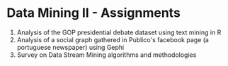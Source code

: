 # Data Mining II - Assignments

1. Analysis of the GOP presidential debate dataset using text mining in R
2. Analysis of a social graph gathered in Publico's facebook page (a portuguese newspaper) using Gephi
3. Survey on Data Stream Mining algorithms and methodologies
